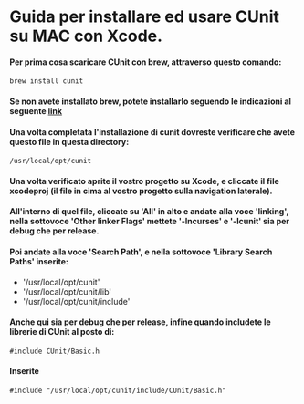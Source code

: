 # Guida per installare ed usare CUnit su MAC con Xcode.

#### Per prima cosa scaricare CUnit con brew, attraverso questo comando: 
```
brew install cunit
```

#### Se non avete installato brew, potete installarlo seguendo le indicazioni al seguente [link](http://brew.sh/index_it.html)

#### Una volta completata l'installazione di cunit dovreste verificare che avete questo file in questa directory:
```
/usr/local/opt/cunit
```

#### Una volta verificato aprite il vostro progetto su Xcode, e cliccate il file xcodeproj (il file in cima al vostro progetto sulla navigation laterale).
#### All'interno di quel file, cliccate su 'All' in alto e andate alla voce 'linking', nella sottovoce 'Other linker Flags' mettete '-lncurses' e '-lcunit' sia per debug che per release.
#### Poi andate alla voce 'Search Path', e nella sottovoce 'Library Search Paths' inserite:
* '/usr/local/opt/cunit'
* '/usr/local/opt/cunit/lib'
* '/usr/local/opt/cunit/include'

#### Anche qui sia per debug che per release, infine quando includete le librerie di CUnit al posto di:
```
#include CUnit/Basic.h 
```
#### Inserite 
```
#include "/usr/local/opt/cunit/include/CUnit/Basic.h"
```